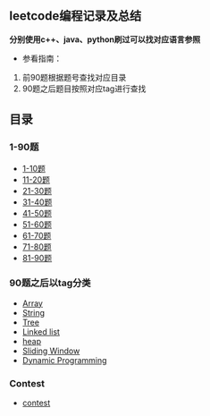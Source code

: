 ## leetcode编程记录及总结
 **分别使用c++、java、python刷过可以找对应语言参照**
 
 * 参看指南：    
 1. 前90题根据题号查找对应目录  
 2. 90题之后题目按照对应tag进行查找  
 
 
## 目录
### 1-90题
* [1-10题](https://github.com/CallmeZhouxiaolun/leetcode/tree/master/ordered/1to10)
* [11-20题](https://github.com/CallmeZhouxiaolun/leetcode/tree/master/ordered/11to20)
* [21-30题](https://github.com/CallmeZhouxiaolun/leetcode/tree/master/ordered/21to30)
* [31-40题](https://github.com/CallmeZhouxiaolun/leetcode/tree/master/ordered/31to40)
* [41-50题](https://github.com/CallmeZhouxiaolun/leetcode/tree/master/ordered/41to50)
* [51-60题](https://github.com/CallmeZhouxiaolun/leetcode/tree/master/ordered/51to60)
* [61-70题](https://github.com/CallmeZhouxiaolun/leetcode/tree/master/ordered/61to70)
* [71-80题](https://github.com/CallmeZhouxiaolun/leetcode/tree/master/ordered/71to80)
* [81-90题](https://github.com/CallmeZhouxiaolun/leetcode/tree/master/ordered/81to90)

### 90题之后以tag分类
* [Array](https://github.com/CallmeZhouxiaolun/leetcode/tree/master/ordered/array)
* [String](https://github.com/CallmeZhouxiaolun/leetcode/tree/master/ordered/string)
* [Tree](https://github.com/CallmeZhouxiaolun/leetcode/tree/master/ordered/Tree)
* [Linked list](https://github.com/CallmeZhouxiaolun/leetcode/tree/master/ordered/Linked%20List)
* [heap](https://github.com/CallmeZhouxiaolun/leetcode/tree/master/ordered/heap)
* [Sliding Window](https://github.com/CallmeZhouxiaolun/leetcode/tree/master/ordered/Sliding%20Window)
* [Dynamic Programming](https://github.com/CallmeZhouxiaolun/leetcode/tree/master/ordered/Dynamic%20Programming)

### Contest
* [contest](https://github.com/CallmeZhouxiaolun/leetcode/tree/master/ordered/contest)
